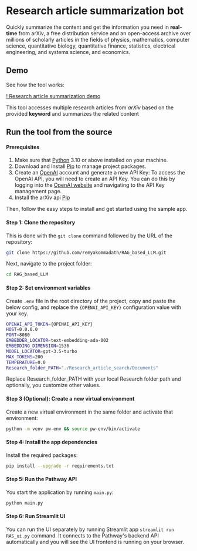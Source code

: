 # Research article summarization bot

Quickly summarize the content and get the information you need in **real-time** from arXiv, a free distribution service and an open-access archive over millions of scholarly articles in the fields of physics, mathematics, computer science, quantitative biology, quantitative finance, statistics, electrical engineering, and systems science, and economics.

## Demo

See how the tool works:

[! Research article summarization demo](https://github.com/remyakommadath/RAG_based_LLM/assets/68229813/5b62eec8-b12d-4530-a66b-69872d5dfa16)


This tool accesses multiple research articles from *arXiv* based on the provided **keyword** and summarizes the related content

## Run the tool from the source

#### Prerequisites

1. Make sure that [Python](https://www.python.org/downloads/) 3.10 or above installed on your machine.
2. Download and Install [Pip](https://pip.pypa.io/en/stable/installation/) to manage project packages.
3. Create an [OpenAI](https://openai.com/) account and generate a new API Key: To access the OpenAI API, you will need to create   an API Key. You can do this by logging into the [OpenAI website](https://openai.com/product) and navigating to the API Key management page.
4. Install the arXiv api [Pip](https://pypi.org/project/arxiv/) 

Then, follow the easy steps to install and get started using the sample app.

#### Step 1: Clone the repository

This is done with the `git clone` command followed by the URL of the repository:

```bash
git clone https://github.com/remyakommadath/RAG_based_LLM.git
```

Next,  navigate to the project folder:

```bash
cd RAG_based_LLM
```

#### Step 2: Set environment variables

Create `.env` file in the root directory of the project, copy and paste the below config, and replace the `{OPENAI_API_KEY}` configuration value with your key.

```bash
OPENAI_API_TOKEN={OPENAI_API_KEY}
HOST=0.0.0.0
PORT=8080
EMBEDDER_LOCATOR=text-embedding-ada-002
EMBEDDING_DIMENSION=1536
MODEL_LOCATOR=gpt-3.5-turbo
MAX_TOKENS=200
TEMPERATURE=0.0
Research_folder_PATH="./Research_article_search/Documents"
```

Replace Research_folder_PATH with your local Research folder path and optionally, you customize other values.

#### Step 3 (Optional): Create a new virtual environment

Create a new virtual environment in the same folder and activate that environment:

```bash
python -m venv pw-env && source pw-env/bin/activate
```

#### Step 4: Install the app dependencies

Install the required packages:

```bash
pip install --upgrade -r requirements.txt
```

#### Step 5: Run the Pathway API

You start the application by running `main.py`:

```bash
python main.py
```

#### Step 6: Run Streamlit UI

You can run the UI separately by running Streamlit app
`streamlit run RAS_ui.py` command. It connects to the Pathway's backend API automatically and you will see the UI frontend is running on your browser.
